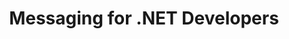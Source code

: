 ---
title: "Messaging for .NET Developers"
description: ""
topics:
- 
youtube: "9I0bTcF3Npw"
type: tv-episode
Date: '2020-03-31'
episode: 0003
---